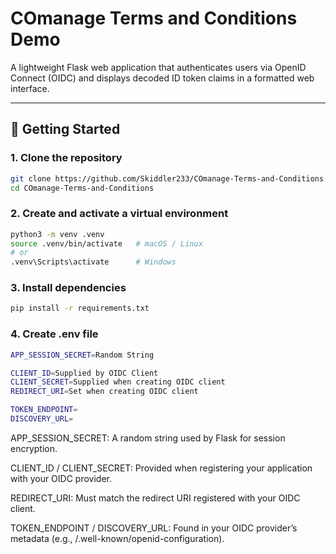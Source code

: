 # COmanage Terms and Conditions Demo

A lightweight Flask web application that authenticates users via OpenID Connect (OIDC) and displays decoded ID token claims in a formatted web interface.

---

## 🚀 Getting Started

### 1. Clone the repository
```bash
git clone https://github.com/Skiddler233/COmanage-Terms-and-Conditions.git
cd COmanage-Terms-and-Conditions
````

### 2. Create and activate a virtual environment
```bash
python3 -m venv .venv
source .venv/bin/activate   # macOS / Linux
# or
.venv\Scripts\activate      # Windows
```

### 3. Install dependencies
```bash
pip install -r requirements.txt
```

### 4. Create .env file
```bash
APP_SESSION_SECRET=Random String

CLIENT_ID=Supplied by OIDC Client
CLIENT_SECRET=Supplied when creating OIDC client
REDIRECT_URI=Set when creating OIDC client

TOKEN_ENDPOINT=
DISCOVERY_URL=

```
APP_SESSION_SECRET: A random string used by Flask for session encryption.

CLIENT_ID / CLIENT_SECRET: Provided when registering your application with your OIDC provider.

REDIRECT_URI: Must match the redirect URI registered with your OIDC client.

TOKEN_ENDPOINT / DISCOVERY_URL: Found in your OIDC provider’s metadata (e.g., /.well-known/openid-configuration).

